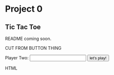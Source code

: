 # Project 0 <!--heading-->
## Tic Tac Toe <!--subheading-->
README coming soon. <!--paragraph-->

CUT FROM BUTTON THING
<div class="nestedPlayer2">
  <div class="icon2">
    <i class="far fa-user"></i>
    <i class="far fa-user"></i>
  </div>
    Player Two: <input class="player2Details" type="text" />
    <button class="player2button">let's play!</button>
</div>

HTML
<!--need to create boxes-->
<!--need to find images that represent the x and o-->
<!--or instead of images could get font and then when people input either x or o to an input field it will generate on the board... probably image is better.....-->
<!-- start on JS - make something you can work on in the console.... like in bank you created function that rendered so at the end of everything you can render it after the functions run

<!-- need to think about if you want one function

